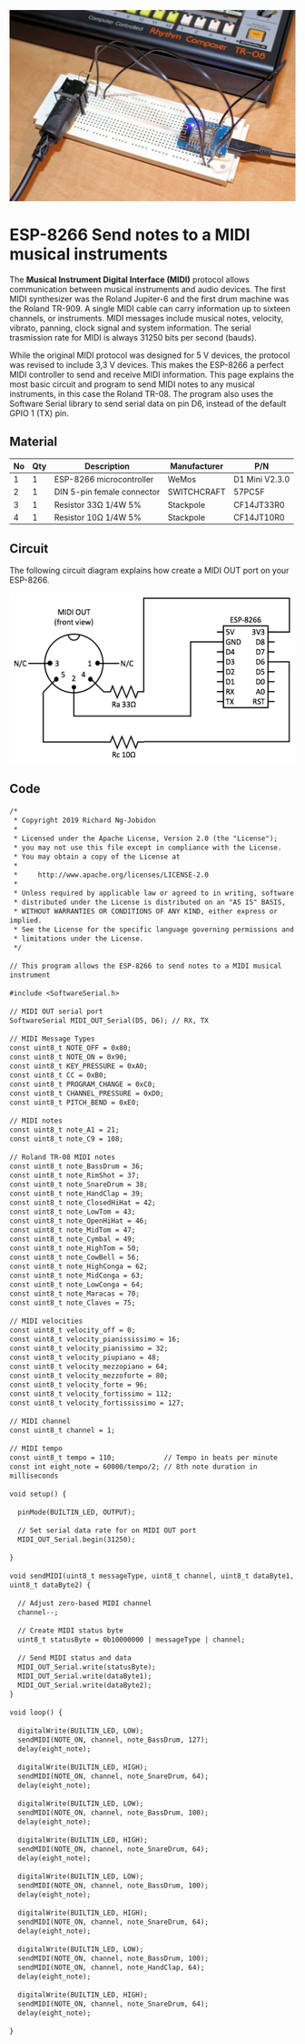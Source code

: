 ![Photo](Photo.jpg)

# ESP-8266 Send notes to a MIDI musical instruments

The **Musical Instrument Digital Interface (MIDI)** protocol allows communication between musical instruments and audio devices. The first MIDI synthesizer was the Roland Jupiter-6 and the first drum machine was the Roland TR-909. A single MIDI cable can carry information up to sixteen channels, or instruments. MIDI messages include musical notes, velocity, vibrato, panning, clock signal and system information. The serial trasmission rate for MIDI is always 31250 bits per second (bauds).

While the original MIDI protocol was designed for 5 V devices, the protocol was revised to include 3,3 V devices. This makes the ESP-8266 a perfect MIDI controller to send and receive MIDI information. This page explains the most basic circuit and program to send MIDI notes to any musical instruments, in this case the Roland TR-08. The program also uses the Software Serial library to send serial data on pin D6, instead of the default GPIO 1 (TX) pin.

## Material

No | Qty | Description | Manufacturer | P/N
---|-----|-----------|--------------|------------
1 | 1 | ESP-8266 microcontroller | WeMos | D1 Mini V2.3.0
2 | 1 | DIN 5-pin female connector | SWITCHCRAFT | 57PC5F
3 | 1 | Resistor 33Ω 1/4W 5% | Stackpole | CF14JT33R0
4 | 1 | Resistor 10Ω 1/4W 5% | Stackpole | CF14JT10R0

## Circuit

The following circuit diagram explains how create a MIDI OUT port on your ESP-8266.

![Circuit](Circuit.png)

## Code

```
/*
 * Copyright 2019 Richard Ng-Jobidon
 *
 * Licensed under the Apache License, Version 2.0 (the "License");
 * you may not use this file except in compliance with the License.
 * You may obtain a copy of the License at
 *
 *     http://www.apache.org/licenses/LICENSE-2.0
 *
 * Unless required by applicable law or agreed to in writing, software
 * distributed under the License is distributed on an "AS IS" BASIS,
 * WITHOUT WARRANTIES OR CONDITIONS OF ANY KIND, either express or implied.
 * See the License for the specific language governing permissions and
 * limitations under the License.
 */
 
// This program allows the ESP-8266 to send notes to a MIDI musical instrument

#include <SoftwareSerial.h>

// MIDI OUT serial port
SoftwareSerial MIDI_OUT_Serial(D5, D6); // RX, TX

// MIDI Message Types
const uint8_t NOTE_OFF = 0x80;
const uint8_t NOTE_ON = 0x90;
const uint8_t KEY_PRESSURE = 0xA0;
const uint8_t CC = 0xB0;
const uint8_t PROGRAM_CHANGE = 0xC0;
const uint8_t CHANNEL_PRESSURE = 0xD0;
const uint8_t PITCH_BEND = 0xE0;

// MIDI notes
const uint8_t note_A1 = 21;
const uint8_t note_C9 = 108;

// Roland TR-08 MIDI notes
const uint8_t note_BassDrum = 36;
const uint8_t note_RimShot = 37;
const uint8_t note_SnareDrum = 38;
const uint8_t note_HandClap = 39;
const uint8_t note_ClosedHiHat = 42;
const uint8_t note_LowTom = 43;
const uint8_t note_OpenHiHat = 46;
const uint8_t note_MidTom = 47;
const uint8_t note_Cymbal = 49;
const uint8_t note_HighTom = 50;
const uint8_t note_CowBell = 56;
const uint8_t note_HighConga = 62;
const uint8_t note_MidConga = 63;
const uint8_t note_LowConga = 64;
const uint8_t note_Maracas = 70;
const uint8_t note_Claves = 75;

// MIDI velocities
const uint8_t velocity_off = 0;
const uint8_t velocity_pianississimo = 16;
const uint8_t velocity_pianissimo = 32;
const uint8_t velocity_piupiano = 48;
const uint8_t velocity_mezzopiano = 64;
const uint8_t velocity_mezzoforte = 80;
const uint8_t velocity_forte = 96;
const uint8_t velocity_fortissimo = 112;
const uint8_t velocity_fortississimo = 127;

// MIDI channel
const uint8_t channel = 1;

// MIDI tempo
const uint8_t tempo = 110;            // Tempo in beats per minute
const int eight_note = 60000/tempo/2; // 8th note duration in milliseconds

void setup() {

  pinMode(BUILTIN_LED, OUTPUT);

  // Set serial data rate for on MIDI OUT port
  MIDI_OUT_Serial.begin(31250);

}

void sendMIDI(uint8_t messageType, uint8_t channel, uint8_t dataByte1, uint8_t dataByte2) {

  // Adjust zero-based MIDI channel
  channel--;

  // Create MIDI status byte
  uint8_t statusByte = 0b10000000 | messageType | channel;

  // Send MIDI status and data
  MIDI_OUT_Serial.write(statusByte);
  MIDI_OUT_Serial.write(dataByte1);
  MIDI_OUT_Serial.write(dataByte2);
}

void loop() {

  digitalWrite(BUILTIN_LED, LOW);
  sendMIDI(NOTE_ON, channel, note_BassDrum, 127);
  delay(eight_note);
  
  digitalWrite(BUILTIN_LED, HIGH);
  sendMIDI(NOTE_ON, channel, note_SnareDrum, 64);
  delay(eight_note);
  
  digitalWrite(BUILTIN_LED, LOW);
  sendMIDI(NOTE_ON, channel, note_BassDrum, 100);
  delay(eight_note);
  
  digitalWrite(BUILTIN_LED, HIGH);
  sendMIDI(NOTE_ON, channel, note_SnareDrum, 64);
  delay(eight_note);
  
  digitalWrite(BUILTIN_LED, LOW);
  sendMIDI(NOTE_ON, channel, note_BassDrum, 100);
  delay(eight_note);
  
  digitalWrite(BUILTIN_LED, HIGH);
  sendMIDI(NOTE_ON, channel, note_SnareDrum, 64);
  delay(eight_note);
  
  digitalWrite(BUILTIN_LED, LOW);
  sendMIDI(NOTE_ON, channel, note_BassDrum, 100);
  sendMIDI(NOTE_ON, channel, note_HandClap, 64);
  delay(eight_note);
  
  digitalWrite(BUILTIN_LED, HIGH);
  sendMIDI(NOTE_ON, channel, note_SnareDrum, 64);
  delay(eight_note);

}
```
